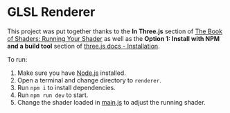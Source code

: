 # GLSL Renderer

This project was put together thanks to the **In Three.js** section of [The Book of Shaders: Running Your Shader](https://thebookofshaders.com/04) as well as the **Option 1: Install with NPM and a build tool** section of [three.js docs - Installation](https://threejs.org/docs/index.html#manual/en/introduction/Installation).

To run:

1. Make sure you have [Node.js](https://nodejs.org/en) installed.
2. Open a terminal and change directory to `renderer`.
3. Run `npm i` to install dependencies.
4. Run `npm run dev` to start.
5. Change the shader loaded in [main.js](./main.js#L3) to adjust the running shader.